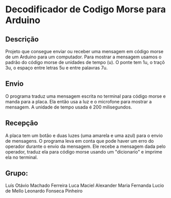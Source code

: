 # Decodificador de Codigo Morse para Arduino

## Descrição

Projeto que consegue enviar ou receber uma mensagem em código morse de um Arduino para um computador. Para mostrar a mensagem usamos o padrão do código morse de unidades de tempo (u). O ponte tem 1u, o traçõ 3u, o espaço entre letras 5u e entre palavras 7u.

## Envio

O programa traduz uma mensagem escrita no terminal para código morse e manda para a placa. Ela então usa a luz e o microfone para mostrar a mensagem. A unidade de tempo usada é 200 milisegundos.

## Recepção

A placa tem um botão e duas luzes (uma amarela e uma azul) para o envio de mensagens. O programa leva em conta que pode haver um erro do operador durante o envio da mensagem. Ele recebe a mensagem dada pelo operador, traduz ela para código morse usando um "dicionario" e imprime ela no terminal.

## Grupo:
Luís Otávio Machado Ferreira
Luca Maciel Alexander
Maria Fernanda Lucio de Mello
Leonardo Fonseca Pinheiro
